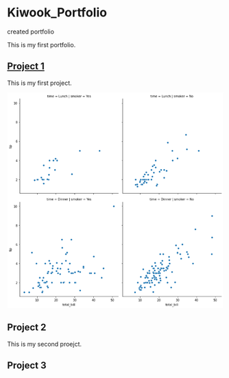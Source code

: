 # Kiwook_Portfolio
created portfolio

This is my first portfolio.

## [Project 1](https://github.com/bruinskwon/vis_1)
This is my first project.

![](images/image1.png)

## Project 2
This is my second proejct.

## Project 3
